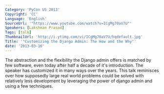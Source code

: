 ```yaml
---
Category: 'PyCon US 2013'
Copyright: 'CC'
Language: 'English'
SourceUrl: '"https://www.youtube.com/watch?v=ICgMg70aV7U"'
Speakers: [Lakshman Prasad]
Tags: [talk]
ThumbnailUrl: 'http://i.ytimg.com/vi/ICgMg70aV7U/hqdefault.jpg'
Title: '"Customizing the Django Admin: The How and the Why"'
date: '2013-03-16'
---
```

The abstraction and the flexibility the Django admin offers is matched by few software, even today after half a decade of it's introduction. The speaker has customized it in many ways over the years. This talk reminisces over how supposedly large real world problems could be solved with relatively less development by leveraging the power of django admin and using a few techniques.
